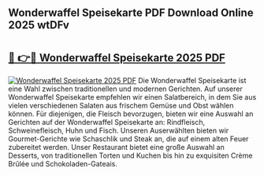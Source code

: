 ## Wonderwaffel Speisekarte PDF Download Online 2025 wtDFv

# <h2><a href="http://gcd809.nevu.top/?p=Wonderwaffel+Speisekarte">🔗 👉🔴 Wonderwaffel Speisekarte 2025 PDF</a></h2>

[![Wonderwaffel Speisekarte 2025 PDF](https://i.imgur.com/dBaPXMq.png)](http://gcd809.nevu.top/?p=Wonderwaffel+Speisekarte)
Die Wonderwaffel Speisekarte ist eine Wahl zwischen traditionellen und modernen Gerichten. Auf unserer Wonderwaffel Speisekarte empfehlen wir einen Salatbereich, in dem Sie aus vielen verschiedenen Salaten aus frischem Gemüse und Obst wählen können. Für diejenigen, die Fleisch bevorzugen, bieten wir eine Auswahl an Gerichten auf der Wonderwaffel Speisekarte an: Rindfleisch, Schweinefleisch, Huhn und Fisch. Unseren Auserwählten bieten wir Gourmet-Gerichte wie Schaschlik und Steak an, die auf einem alten Feuer zubereitet werden. Unser Restaurant bietet eine große Auswahl an Desserts, von traditionellen Torten und Kuchen bis hin zu exquisiten Crème Brûlée und Schokoladen-Gateais.
